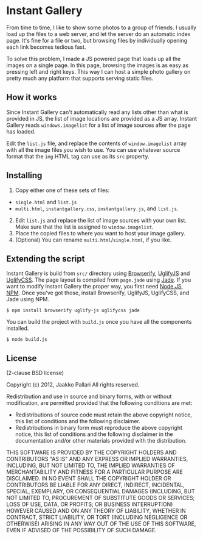 # Instant Gallery

From time to time, I like to show some photos to a group of friends. I usually
load up the files to a web server, and let the server do an automatic index
page. It's fine for a file or two, but browsing files by individually opening
each link becomes tedious fast.

To solve this problem, I made a JS powered page that loads up all the images on
a single page. In this page, browsing the images is as easy as pressing left
and right keys. This way I can host a simple photo gallery on pretty much any
platform that supports serving static files.

## How it works

Since Instant Gallery can't automatically read any lists other than what is
provided in JS, the list of image locations are provided as a JS array. Instant
Gallery reads `windows.imagelist` for a list of image sources after the page
has loaded.

Edit the `list.js` file, and replace the contents of `window.imagelist` array
with all the image files you wish to use. You can use whatever source format
that the `img` HTML tag can use as its `src` property.

## Installing

1. Copy either one of these sets of files:
  * `single.html` and `list.js`
  * `multi.html`, `instantgallery.css`, `instantgallery.js`, and `list.js`.
2. Edit `list.js` and replace the list of image sources with your own
   list. Make sure that the list is assigned to `window.imagelist`.
3. Place the copied files to where you want to host your image gallery.
4. (Optional) You can rename `multi.html`/`single.html`, if you like.

## Extending the script

Instant Gallery is build from `src/` directory using [Browserify][],
[UglifyJS][] and [UglifyCSS][]. The page layout is compiled from `page.jade`
using [Jade][]. If you want to modify Instant Gallery the proper way, you first
need [Node.JS][], [NPM][]. Once you've got those, install Browserify, UglifyJS,
UglifyCSS, and Jade using NPM.

    $ npm install browserify uglify-js uglifycss jade

You can build the project with `build.js` once you have all the components
installed.

    $ node build.js

## License

(2-clause BSD license)

Copyright (c) 2012, Jaakko Pallari
All rights reserved.

Redistribution and use in source and binary forms, with or without
modification, are permitted provided that the following conditions are met:

* Redistributions of source code must retain the above copyright notice, this
list of conditions and the following disclaimer.
* Redistributions in binary form must reproduce the above copyright notice,
this list of conditions and the following disclaimer in the documentation
and/or other materials provided with the distribution.

THIS SOFTWARE IS PROVIDED BY THE COPYRIGHT HOLDERS AND CONTRIBUTORS "AS IS" AND
ANY EXPRESS OR IMPLIED WARRANTIES, INCLUDING, BUT NOT LIMITED TO, THE IMPLIED
WARRANTIES OF MERCHANTABILITY AND FITNESS FOR A PARTICULAR PURPOSE ARE
DISCLAIMED. IN NO EVENT SHALL THE COPYRIGHT HOLDER OR CONTRIBUTORS BE LIABLE
FOR ANY DIRECT, INDIRECT, INCIDENTAL, SPECIAL, EXEMPLARY, OR CONSEQUENTIAL
DAMAGES (INCLUDING, BUT NOT LIMITED TO, PROCUREMENT OF SUBSTITUTE GOODS OR
SERVICES; LOSS OF USE, DATA, OR PROFITS; OR BUSINESS INTERRUPTION) HOWEVER
CAUSED AND ON ANY THEORY OF LIABILITY, WHETHER IN CONTRACT, STRICT LIABILITY,
OR TORT (INCLUDING NEGLIGENCE OR OTHERWISE) ARISING IN ANY WAY OUT OF THE USE
OF THIS SOFTWARE, EVEN IF ADVISED OF THE POSSIBILITY OF SUCH DAMAGE.

[browserify]: http://browserify.org/
[uglifyjs]: https://github.com/mishoo/UglifyJS2
[uglifycss]: https://github.com/fmarcia/UglifyCSS
[jade]: http://jade-lang.com/
[node.js]: http://nodejs.org/
[npm]: https://npmjs.org/
